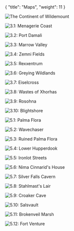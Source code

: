 {
  "title": "Maps",
  "weight": 11
}

![The Continent of Wildemount](book/EGW/900.jpg)

![3.1: Menagerie Coast](book/EGW/901.png)

![3.2: Port Damali](book/EGW/902.jpg)

![3.3: Marrow Valley](book/EGW/903.png)

![3.4: Zemni Fields](book/EGW/904.png)

![3.5: Rexxentrum](book/EGW/905.jpg)

![3.6: Greying Wildlands](book/EGW/906.png)

![3.7: Eiselcross](book/EGW/907.png)

![3.8: Wastes of Xhorhas](book/EGW/908.jpg)

![3.9: Rosohna](book/EGW/909.jpg)

![3.10: Blightshore](book/EGW/910.png)

![5.1: Palma Flora](book/EGW/911.png)

![5.2: Wavechaser](book/EGW/912.png)

![5.3: Ruined Palma Flora](book/EGW/913.png)

![5.4: Lower Hupperdook](book/EGW/914.png)

![5.5: Ironlot Streets](book/EGW/915.png)

![5.6: Nima Cinnarid's House](book/EGW/916.png)

![5.7: Silver Falls Cavern](book/EGW/917.png)

![5.8: Stahlmast's Lair](book/EGW/918.png)

![5.9: Croaker Cave](book/EGW/919.png)

![5.10: Salsvault](book/EGW/920.png)

![5.11: Brokenveil Marsh](book/EGW/921.png)

![5.12: Fort Venture](book/EGW/922.png)